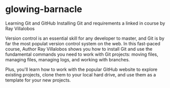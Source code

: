 # glowing-barnacle
Learning Git and GitHub Installing Git and requirements a linked in course by Ray Villalobos


Version control is an essential skill for any developer to master, and Git is by far the most populat version control system on the web.  In this fast-paced course, Author Ray Villalobos shows you how to install Git and use the fundamental commands you need to work with Git projects: moving files, managing files, managing logs, and working with branches.  

Plus, you'll learn how to work with the popular GitHub website to explore existing projects, clone them to your local hard drive, and use them as a template for your new projects. 
